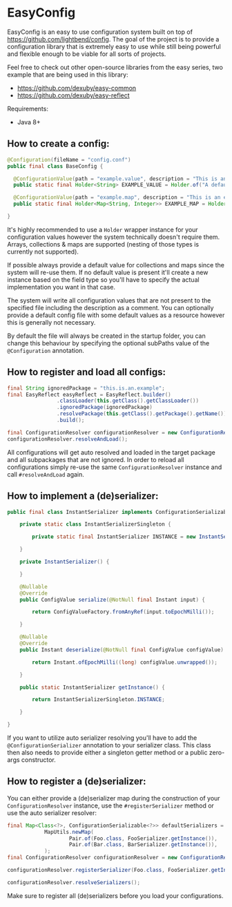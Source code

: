 # EasyConfig

EasyConfig is an easy to use configuration system built on top of https://github.com/lightbend/config. The goal of the project is to provide a configuration library that is extremely easy to use while still being
powerful and flexible enough to be viable for all sorts of projects.

Feel free to check out other open-source libraries from the easy series, two example that are being used in this library:
- https://github.com/dexuby/easy-common
- https://github.com/dexuby/easy-reflect

Requirements:
- Java 8+

## How to create a config:
```java
@Configuration(fileName = "config.conf")
public final class BaseConfig {

  @ConfigurationValue(path = "example.value", description = "This is an example value."
  public static final Holder<String> EXAMPLE_VALUE = Holder.of("A default value!");

  @ConfigurationValue(path = "example.map", description = "This is an example map."
  public static final Holder<Map<String, Integer>> EXAMPLE_MAP = Holder.of(new HashMap<>());

}
```
It's highly recommended to use a `Holder` wrapper instance for your configuration values however the system technically doesn't require them. Arrays, collections & maps are supported (nesting of those types is currently not supported).

If possible always provide a default value for collections and maps since the system will re-use them. If no default value is present it'll create a new instance based on the field type so you'll have to specify the actual implementation you want in that case.

The system will write all configuration values that are not present to the specified file including the description as a comment. You can optionally provide a default config file with some default values as a resource however this is generally not necessary.

By default the file will always be created in the startup folder, you can change this behaviour by specifying the optional subPaths value of the `@Configuration` annotation.

## How to register and load all configs:
```java
final String ignoredPackage = "this.is.an.example";
final EasyReflect easyReflect = EasyReflect.builder()
                .classLoader(this.getClass().getClassLoader())
                .ignoredPackage(ignoredPackage)
                .resolvePackage(this.getClass().getPackage().getName())
                .build();

final ConfigurationResolver configurationResolver = new ConfigurationResolver(easyReflect);
configurationResolver.resolveAndLoad();
```
All configurations will get auto resolved and loaded in the target package and all subpackages that are not ignored. In order to reload all configurations simply re-use the same `ConfigurationResolver` instance and call `#resolveAndLoad` again.

## How to implement a (de)serializer:
```java
public final class InstantSerializer implements ConfigurationSerializable<Instant> {

    private static class InstantSerializerSingleton {

        private static final InstantSerializer INSTANCE = new InstantSerializer();

    }

    private InstantSerializer() {

    }

    @Nullable
    @Override
    public ConfigValue serialize(@NotNull final Instant input) {

        return ConfigValueFactory.fromAnyRef(input.toEpochMilli());

    }

    @Nullable
    @Override
    public Instant deserialize(@NotNull final ConfigValue configValue) {

        return Instant.ofEpochMilli((long) configValue.unwrapped());

    }

    public static InstantSerializer getInstance() {

        return InstantSerializerSingleton.INSTANCE;

    }

}
```
If you want to utilize auto serializer resolving you'll have to add the `@ConfigurationSerializer` annotation to your serializer class. This class then also needs to provide either a singleton getter method or a public zero-args constructor.

## How to register a (de)serializer:
You can either provide a (de)serializer map during the construction of your `ConfigurationResolver` instance, use the `#registerSerializer` method or use the auto serializer resolver:
```java
final Map<Class<?>, ConfigurationSerializable<?>> defaultSerializers =
            MapUtils.newMap(
                    Pair.of(Foo.class, FooSerializer.getInstance()),
                    Pair.of(Bar.class, BarSerializer.getInstance()),
            );
final ConfigurationResolver configurationResolver = new ConfigurationResolver(easyReflect, defaultSerializers);
```
```java
configurationResolver.registerSerializer(Foo.class, FooSerializer.getInstance());
```
```java
configurationResolver.resolveSerializers();
```
Make sure to register all (de)serializers before you load your configurations.
